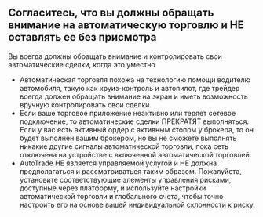 ## Согласитесь, что вы должны обращать внимание на автоматическую торговлю и НЕ оставлять ее без присмотра

Вы всегда должны обращать внимание и контролировать свои автоматические сделки, когда это уместно
- Автоматическая торговля похожа на технологию помощи водителю автомобиля, такую как круиз-контроль и автопилот, где трейдер всегда должен обращать внимание на экран и иметь возможность вручную контролировать свои сделки.
- Если ваше торговое приложение неактивно или теряет сетевое подключение, то автоматические сделки ПРЕКРАТЯТ выполняться. Если у вас есть активный ордер с активным стопом у брокера, то он будет выполнен вашим брокером, но вы не сможете выполнять никакие другие сигналы автоматической торговли, пока сеть отключена на устройстве с включенной автоматической торговлей.
- AutoTrade НЕ является управляемой услугой и НЕ должна предполагаться и рассматриваться таким образом. Пожалуйста, установите соответствующие элементы управления рисками, доступные через платформу, и используйте настройки автоматической торговли и глобального счета, чтобы точно настроить его на основе вашей индивидуальной склонности к риску.
